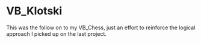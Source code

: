 # VB_Klotski

This was the follow on to my VB_Chess, just an effort to reinforce the logical approach I picked up on the last project.
